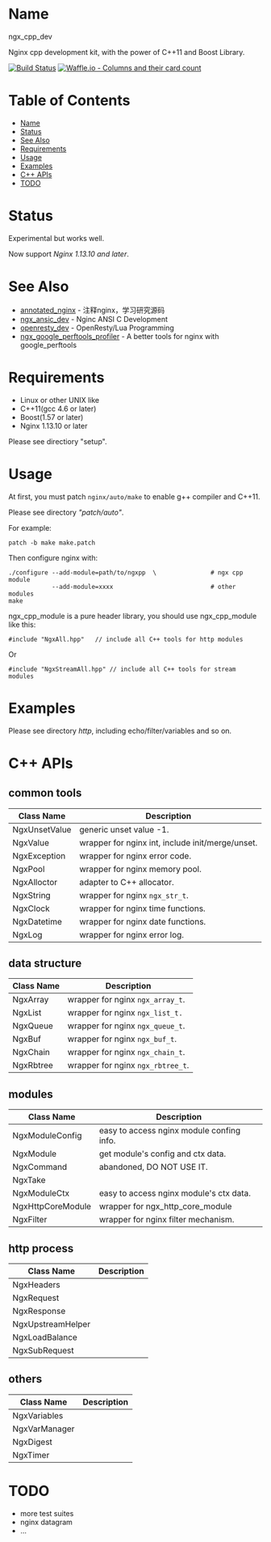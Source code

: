 Name
====
ngx_cpp_dev

Nginx cpp development kit, with the power of C++11 and Boost Library.

[![Build Status](https://travis-ci.org/chronolaw/ngx_cpp_dev.svg?branch=master)](https://travis-ci.org/chronolaw/ngx_cpp_dev)
[![Waffle.io - Columns and their card count](https://badge.waffle.io/chronolaw/ngx_cpp_dev.svg?columns=To%20Do)](https://waffle.io/chronolaw/ngx_cpp_dev)

Table of Contents
=================

* [Name](#name)
* [Status](#status)
* [See Also](#see-also)
* [Requirements](#Requirements)
* [Usage](#Usage)
* [Examples](Examples)
* [C++ APIs](#C++-APIs)
* [TODO](#TODO)

Status
====
Experimental but works well.

Now support *Nginx 1.13.10 and later*.

See Also
====
* [annotated_nginx](https://github.com/chronolaw/annotated_nginx) - 注释nginx，学习研究源码
* [ngx_ansic_dev](https://github.com/chronolaw/ngx_ansic_dev) - Nginc ANSI C Development
* [openresty_dev](https://github.com/chronolaw/openresty_dev) - OpenResty/Lua Programming
* [ngx_google_perftools_profiler](https://github.com/chronolaw/ngx_google_perftools_profiler_module) - A better tools for nginx with google_perftools

Requirements
============
* Linux or other UNIX like
* C++11(gcc 4.6 or later)
* Boost(1.57 or later)
* Nginx 1.13.10 or later

Please see directiory "setup".

Usage
=====
At first, you must patch `nginx/auto/make` to enable g++ compiler and C++11.

Please see directory *"patch/auto"*.

For example:
~~~~
patch -b make make.patch
~~~~


Then configure nginx with:
~~~~
./configure --add-module=path/to/ngxpp	\	            # ngx cpp module
			--add-module=xxxx			                # other modules
make
~~~~

ngx_cpp_module is a pure header library, you should use ngx_cpp_module like this:
~~~~
#include "NgxAll.hpp"	// include all C++ tools for http modules
~~~~
Or
~~~~
#include "NgxStreamAll.hpp"	// include all C++ tools for stream modules
~~~~


Examples
========
Please see directory *http*, including echo/filter/variables and so on.

C++ APIs
========

common tools
------

Class Name      | Description
----------------|------------------------
NgxUnsetValue   | generic unset value -1.
NgxValue        | wrapper for nginx int, include init/merge/unset.
NgxException    | wrapper for nginx error code.
NgxPool         | wrapper for nginx memory pool.
NgxAlloctor     | adapter to C++ allocator.
NgxString       | wrapper for nginx `ngx_str_t`.
NgxClock        | wrapper for nginx time functions.
NgxDatetime     | wrapper for nginx date functions.
NgxLog          | wrapper for nginx error log.

data structure
------

Class Name      | Description
----------------|------------------------
NgxArray        | wrapper for nginx `ngx_array_t`.
NgxList         | wrapper for nginx `ngx_list_t.`
NgxQueue        | wrapper for nginx `ngx_queue_t`.
NgxBuf          | wrapper for nginx `ngx_buf_t`.
NgxChain        | wrapper for nginx `ngx_chain_t`.
NgxRbtree       | wrapper for nginx `ngx_rbtree_t`.

modules
------

Class Name      | Description
----------------|------------------------
NgxModuleConfig | easy to access nginx module confing info.
NgxModule       | get module's config and ctx data.
NgxCommand      | abandoned, DO NOT USE IT.
NgxTake         |
NgxModuleCtx    | easy to access nginx module's ctx data.
NgxHttpCoreModule|wrapper for ngx_http_core_module
NgxFilter       | wrapper for nginx filter mechanism.

http process
------

Class Name      | Description
----------------|------------------------
NgxHeaders      |
NgxRequest      |
NgxResponse     |
NgxUpstreamHelper|
NgxLoadBalance  |
NgxSubRequest   |

others
------
Class Name      | Description
----------------|------------------------
NgxVariables    |
NgxVarManager   |
NgxDigest       |
NgxTimer        |

TODO
====
* more test suites
* nginx datagram
* ...
